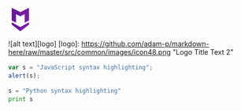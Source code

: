 ![alt text](https://github.com/adam-p/markdown-here/raw/master/src/common/images/icon48.png "Logo Title Text 1")

![alt text][logo]
[logo]: https://github.com/adam-p/markdown-here/raw/master/src/common/images/icon48.png "Logo Title Text 2"

```javascript
var s = "JavaScript syntax highlighting";
alert(s);
```
 
```python
s = "Python syntax highlighting"
print s
```
